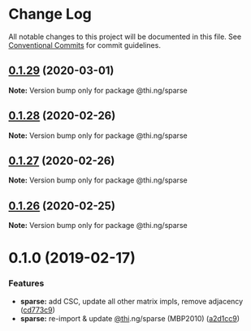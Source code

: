 # Change Log

All notable changes to this project will be documented in this file.
See [Conventional Commits](https://conventionalcommits.org) for commit guidelines.

## [0.1.29](https://github.com/thi-ng/umbrella/compare/@thi.ng/sparse@0.1.28...@thi.ng/sparse@0.1.29) (2020-03-01)

**Note:** Version bump only for package @thi.ng/sparse





## [0.1.28](https://github.com/thi-ng/umbrella/compare/@thi.ng/sparse@0.1.27...@thi.ng/sparse@0.1.28) (2020-02-26)

**Note:** Version bump only for package @thi.ng/sparse





## [0.1.27](https://github.com/thi-ng/umbrella/compare/@thi.ng/sparse@0.1.26...@thi.ng/sparse@0.1.27) (2020-02-26)

**Note:** Version bump only for package @thi.ng/sparse





## [0.1.26](https://github.com/thi-ng/umbrella/compare/@thi.ng/sparse@0.1.25...@thi.ng/sparse@0.1.26) (2020-02-25)

**Note:** Version bump only for package @thi.ng/sparse





# 0.1.0 (2019-02-17)

### Features

* **sparse:** add CSC, update all other matrix impls, remove adjacency ([cd773c9](https://github.com/thi-ng/umbrella/commit/cd773c9))
* **sparse:** re-import & update [@thi](https://github.com/thi).ng/sparse (MBP2010) ([a2d1cc9](https://github.com/thi-ng/umbrella/commit/a2d1cc9))

